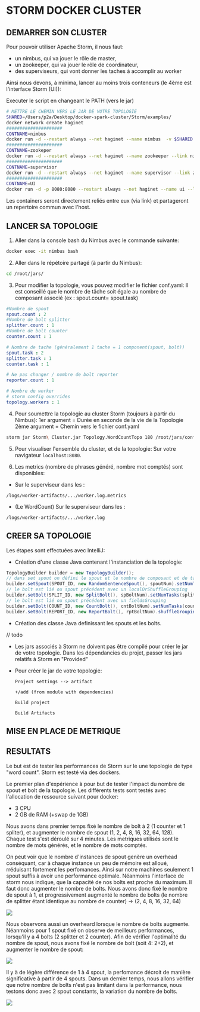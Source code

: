 # STORM DOCKER CLUSTER

## DEMARRER SON CLUSTER

Pour pouvoir utiliser Apache Storm, il nous faut:
- un nimbus, qui va jouer le rôle de master,
- un zookeeper, qui va jouer le rôle de coordinateur,
- des superviseurs, qui vont donner les taches à accomplir au worker

Ainsi nous devons, à minima, lancer au moins trois conteneurs (le 4ème est l'interface Storm (UI)):

Executer le script en changeant le PATH (vers le jar)
```bash
# METTRE LE CHEMIN VERS LE JAR DE VOTRE TOPOLOGIE
SHARED=/Users/p2a/Desktop/docker-spark-cluster/Storm/examples/
docker network create haginet
#####################
CONTNAME=nimbus
docker run -d --restart always --net haginet --name nimbus  -v $SHARED:/root/jars storm storm nimbus
#####################
CONTNAME=zookeper
docker run -d --restart always --net haginet --name zookeeper --link nimbus:nimbus zookeeper 
#####################
CONTNAME=supervisor
docker run -d --restart always --net haginet --name supervisor --link zookeeper:zookeeper --link nimbus:nimbus -v $SHARED:/root/jars storm storm supervisor
#####################
CONTNAME=UI
docker run -d -p 8080:8080 --restart always --net haginet --name ui --link nimbus:nimbus storm storm ui
```
Les containers seront directement reliés entre eux (via link) et partageront un repertoire commun avec l'host.

## LANCER SA TOPOLOGIE
1. Aller dans la console bash du Nimbus avec le commande suivante:
```bash
docker exec -it nimbus bash
```
2. Aller dans le répétoire partagé (à partir du Nimbus):
```bash
cd /root/jars/
```
3. Pour modifier la topologie, vous pouvez modifier le fichier conf.yaml:
Il est conseillé que le nombre de tâche soit égale au nombre de composant associé (ex : spout.count= spout.task)
```conf.yaml
#Nombre de spout
spout.count : 2
#Nombre de bolt splitter
splitter.count : 1
#Nombre de bolt counter
counter.count : 1

# Nombre de tache (généralement 1 tache = 1 component(spout, bolt))
spout.task : 2
splitter.task : 1
counter.task : 1

# Ne pas changer / nombre de bolt reporter
reporter.count : 1

# Nombre de worker
# storm config overrides
topology.workers : 1
 ```
4. Pour soumettre la topologie au cluster Storm (toujours à partir du Nimbus):
1er argument = Durée en seconde de la vie de la Topologie
2ème argument = Chemin vers le fichier conf.yaml
```bash
storm jar Storm\ Cluster.jar Topology.WordCountTopo 180 /root/jars/conf.yaml
```

5. Pour visualiser l'ensemble du cluster, et de la topologie:
Sur votre navigateur `localhost:8080`.

6. Les metrics (nombre de phrases généré, nombre mot comptés) sont disponibles:
- Sur le superviseur dans les :

`/logs/worker-artifacts/.../worker.log.metrics`

- (Le WordCount) Sur le superviseur dans les :

`/logs/worker-artifacts/.../worker.log`

## CREER SA TOPOLOGIE

Les étapes sont effectuées avec IntelliJ:
- Création d'une classe Java contenant l'instanciation de la topologie:
```java
TopologyBuilder builder = new TopologyBuilder();
// dans set spout on défini le spout et le nombre de composant et de tâche (setNumTasks)
builder.setSpout(SPOUT_ID, new RandomSentenceSpout(), spoutNum).setNumTasks(spoutTask);
// le bolt est lié ou spout précédent avec un localOrShuffleGrouping
builder.setBolt(SPLIT_ID, new SplitBolt(), spBoltNum).setNumTasks(splitTask).localOrShuffleGrouping(SPOUT_ID);
// le bolt est lié ou spout précédent avec un fieldsGrouping
builder.setBolt(COUNT_ID, new CountBolt(), cntBoltNum).setNumTasks(countTask).fieldsGrouping(SPLIT_ID, new Fields(SplitBolt.FIELDS));
builder.setBolt(REPORT_ID, new ReportBolt(), rptBoltNum).shuffleGrouping(COUNT_ID);
```
- Création des classe Java definissant les spouts et les bolts.

// todo

- Les jars associés à Storm ne doivent pas être compilé pour créer le jar de votre topologie.
    Dans les dépendancies du projet, passer les jars relatifs à Storm en "Provided"
- Pour créer le jar de votre topologie: 

    `Project settings --> artifact`
    
    `+/add (from module with dependencies)`
    
    `Build project`
    
    `Build Artifacts`
    
## MISE EN PLACE DE METRIQUE

## RESULTATS

Le but est de tester les performances de Storm sur le une topologie de type "word count".
Storm est testé via des dockers.

Le premier plan d'expérience à pour but de tester l'impact du nombre de spout et bolt de la topologie.
Les différents tests sont testés avec l'allocation de ressource suivant pour docker:
- 3 CPU
- 2 GB de RAM (+swap de 1GB)

Nous avons dans premier temps fixé le nombre de bolt à 2 (1 counter et 1 spliter), et augmenter le nombre de spout (1, 2, 4, 8, 16, 32, 64, 128).
Chaque test s'est déroulé sur 4 minutes.
Les metriques utilisés sont le nombre de mots générés, et le nombre de mots comptés.



On peut voir que le nombre d'instances de spout genère un overhead conséquant, car à chaque instance un peu de mémoire est alloué, rréduisant fortement les perfomances. Ainsi sur notre machines seulement 1 spout suffis à avoir une performance optimale.
Néanmoins l'interface de storm nous indique, que la capacité de nos bolts est proche du maximum. Il faut donc augmenter le nombre de bolts.
Nous avons donc fixé le nombre de spout à 1, et progressivement augmenté le nombre de bolts (le nombre de splitter étant identique au nombre de counter) -> (2, 4, 8, 16, 32, 64)
<p>
<img src="imgs/Spout constant à 1, Influence des bolts.png"/>
</p>

Nous observons aussi un overheard lorsque le nombre de bolts augmente. Néanmoins pour 1 spout fixé on observe de meilleurs performances, lorsqu'il y a 4 bolts (2 splitter et 2 counter).
Afin de vérifier l'optimalité du nombre de spout, nous avons fixé le nombre de bolt (soit 4: 2+2), et augmenter le nombre de spout:

<p>
<img src="imgs/Spout constant à 2, Influence des bolts.png"/>
</p>

Il y à de légère différence de 1 à 4 spout, la perfomance décroit de manière significative à partir de 4 spouts. Dans un dernier temps, nous allons vérifier que notre nombre de bolts n'est pas limitant dans la performance, nous testons donc avec 2 spout constants, la variation du nombre de bolts.

<p>
<img src="imgs/Spout constant à 2, Influence des bolts.png"/>
</p>


